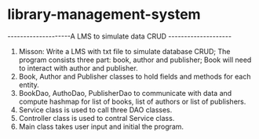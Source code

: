 # library-management-system
--------------------A LMS to simulate data CRUD --------------------
1. Misson: Write a LMS with txt file to simulate database CRUD; The program consists three part: book, author and publisher; 
Book will need to interact with author and publisher.
2. Book, Author and Publisher classes to hold fields and methods for each entity.
3. BookDao, AuthoDao, PublisherDao to communicate with data and compute hashmap for list of books, list of authors or list 
of publishers.
4. Service class is used to call three DAO classes.
5. Controller class is used to contral Service class.
6. Main class takes user input and initial the program.
